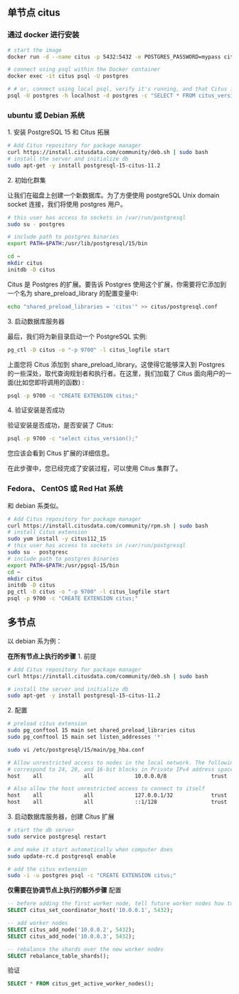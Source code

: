 ## 单节点 citus

### 通过 docker 进行安装

```sh
# start the image
docker run -d --name citus -p 5432:5432 -e POSTGRES_PASSWORD=mypass citusdata/citus:11.2

# connect using psql within the Docker container
docker exec -it citus psql -U postgres

# # or, connect using local psql, verify it's running, and that Citus is installed:
psql -U postgres -h localhost -d postgres -c "SELECT * FROM citus_version();"
```

### ubuntu 或 Debian 系统

1\. 安装 PostgreSQL 15 和 Citus 拓展

```sh
# Add Citus repository for package manager
curl https://install.citusdata.com/community/deb.sh | sudo bash
# install the server and initialize db
sudo apt-get -y install postgresql-15-citus-11.2
```

2\. 初始化群集

让我们在磁盘上创建一个新数据库。为了方便使用 postgreSQL Unix domain socket 连接，我们将使用 postgres 用户。

```sh
# this user has access to sockets in /var/run/postgresql
sudo su - postgres

# include path to postgres binaries
export PATH=$PATH:/usr/lib/postgresql/15/bin

cd ~
mkdir citus
initdb -D citus
```

Citus 是 Postgres 的扩展。要告诉 Postgres 使用这个扩展，你需要将它添加到一个名为 share_preload_library 的配置变量中:

```sh
echo "shared_preload_libraries = 'citus'" >> citus/postgresql.conf
```

3\. 启动数据库服务器

最后，我们将为新目录启动一个 PostgreSQL 实例:

```sh
pg_ctl -D citus -o "-p 9700" -l citus_logfile start
```

上面您将 Citus 添加到 share_preload_library。这使得它能够深入到 Postgres 的一些深处，取代查询规划者和执行者。在这里，我们加载了 Citus 面向用户的一面(比如您即将调用的函数) :

```sh
psql -p 9700 -c "CREATE EXTENSION citus;"
```

4\. 验证安装是否成功

验证安装是否成功，是否安装了 Citus:

```sh
psql -p 9700 -c "select citus_version();"
```

您应该会看到 Citus 扩展的详细信息。

在此步骤中，您已经完成了安装过程，可以使用 Citus 集群了。

### Fedora、 CentOS 或 Red Hat 系统

和 debian 系类似。

```sh
# Add Citus repository for package manager
curl https://install.citusdata.com/community/rpm.sh | sudo bash
# install Citus extension
sudo yum install -y citus112_15
# this user has access to sockets in /var/run/postgresql
sudo su - postgresc
# include path to postgres binaries
export PATH=$PATH:/usr/pgsql-15/bin
cd ~
mkdir citus
initdb -D citus
pg_ctl -D citus -o "-p 9700" -l citus_logfile start
psql -p 9700 -c "CREATE EXTENSION citus;"
```

## 多节点

以 debian 系为例：

**在所有节点上执行的步骤**
1\. 前提

```sh
# Add Citus repository for package manager
curl https://install.citusdata.com/community/deb.sh | sudo bash

# install the server and initialize db
sudo apt-get -y install postgresql-15-citus-11.2
```

2\. 配置

```sh
# preload citus extension
sudo pg_conftool 15 main set shared_preload_libraries citus
sudo pg_conftool 15 main set listen_addresses '*'
```

```sh
sudo vi /etc/postgresql/15/main/pg_hba.conf
```

```sh
# Allow unrestricted access to nodes in the local network. The following ranges
# correspond to 24, 20, and 16-bit blocks in Private IPv4 address spaces.
host    all             all             10.0.0.0/8              trust

# Also allow the host unrestricted access to connect to itself
host    all             all             127.0.0.1/32            trust
host    all             all             ::1/128                 trust
```

3\. 启动数据库服务器，创建 Citus 扩展

```sh
# start the db server
sudo service postgresql restart

# and make it start automatically when computer does
sudo update-rc.d postgresql enable

# add the citus extension
sudo -i -u postgres psql -c "CREATE EXTENSION citus;"
```

**仅需要在协调节点上执行的额外步骤**
配置

```sql
-- before adding the first worker node, tell future worker nodes how to reach the coordinator
SELECT citus_set_coordinator_host('10.0.0.1', 5432);

-- add worker nodes
SELECT citus_add_node('10.0.0.2', 5432);
SELECT citus_add_node('10.0.0.3', 5432);

-- rebalance the shards over the new worker nodes
SELECT rebalance_table_shards();
```

验证

```sql
SELECT * FROM citus_get_active_worker_nodes();
```
